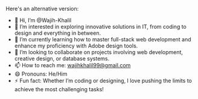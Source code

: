 Here's an alternative version:

- 👋 Hi, I’m @Wajih-Khalil  
- 👀 I’m interested in exploring innovative solutions in IT, from coding to design and everything in between.  
- 🌱 I’m currently learning how to master full-stack web development and enhance my proficiency with Adobe design tools.  
- 💞️ I’m looking to collaborate on projects involving web development, creative design, or database systems.  
- 📫 How to reach me: wajihkhalil99@gmail.com 
- 😄 Pronouns: He/Him  
- ⚡ Fun fact: Whether I’m coding or designing, I love pushing the limits to achieve the most challenging tasks!  


<!---
Here's a filled-out version for you:

**Wajih-Khalil/Wajih-Khalil** is a ✨ special ✨ repository because it showcases my journey as an Information Technology student at Bahria University Karachi. You'll find a blend of my work in web development, database management, and creative design here, along with some challenging projects I'm proud to have tackled.  

Feel free to explore my repositories, check out my code, and see how I integrate technologies like HTML, CSS, Java, JavaScript, MS SQL, and design tools like Adobe Photoshop and Illustrator into my projects.

You can click the **Preview** link to take a look at your changes or explore the code yourself. Let's connect and collaborate on something amazing!
--->
